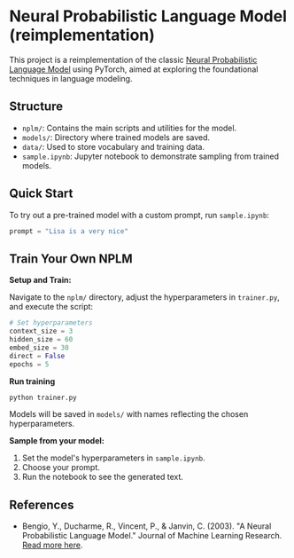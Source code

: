 # Neural Probabilistic Language Model (reimplementation)

This project is a reimplementation of the classic [Neural Probabilistic Language Model](https://www.jmlr.org/papers/volume3/bengio03a/bengio03a.pdf) using PyTorch, aimed at exploring the foundational techniques in language modeling.

## Structure

- `nplm/`: Contains the main scripts and utilities for the model.
- `models/`: Directory where trained models are saved.
- `data/`: Used to store vocabulary and training data.
- `sample.ipynb`: Jupyter notebook to demonstrate sampling from trained models.

## Quick Start

To try out a pre-trained model with a custom prompt, run `sample.ipynb`:

```python
prompt = "Lisa is a very nice"
```

## Train Your Own NPLM

**Setup and Train:**

Navigate to the `nplm/` directory, adjust the hyperparameters in `trainer.py`, and execute the script:

```python
# Set hyperparameters
context_size = 3
hidden_size = 60
embed_size = 30
direct = False
epochs = 5
```

**Run training**
```bash
python trainer.py
```

Models will be saved in `models/` with names reflecting the chosen hyperparameters.

**Sample from your model:**

1. Set the model's hyperparameters in `sample.ipynb`.
2. Choose your prompt.
3. Run the notebook to see the generated text.

## References

- Bengio, Y., Ducharme, R., Vincent, P., & Janvin, C. (2003). "A Neural Probabilistic Language Model." Journal of Machine Learning Research. [Read more here](http://www.jmlr.org/papers/volume3/bengio03a/bengio03a.pdf).